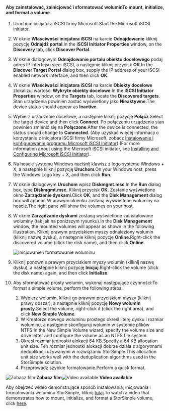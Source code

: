 <!--author=SharS last changed: 9/17/15-->

#### <a name="to-mount-initialize-and-format-a-volume"></a><span data-ttu-id="06323-101">Aby zainstalować, zainicjować i sformatować wolumin</span><span class="sxs-lookup"><span data-stu-id="06323-101">To mount, initialize, and format a volume</span></span>
1. <span data-ttu-id="06323-102">Uruchom inicjatora iSCSI firmy Microsoft.</span><span class="sxs-lookup"><span data-stu-id="06323-102">Start the Microsoft iSCSI initiator.</span></span>
2. <span data-ttu-id="06323-103">W oknie **Właściwości inicjatora iSCSI** na karcie **Odnajdowanie** kliknij pozycję **Odnajdź portal**.</span><span class="sxs-lookup"><span data-stu-id="06323-103">In the **iSCSI Initiator Properties** window, on the **Discovery** tab, click **Discover Portal**.</span></span>
3. <span data-ttu-id="06323-104">W oknie dialogowym **Odnajdowanie portalu obiektu docelowego** podaj adres IP interfejsu sieci iSCSI, a następnie kliknij przycisk **OK**.</span><span class="sxs-lookup"><span data-stu-id="06323-104">In the **Discover Target Portal** dialog box, supply the IP address of your iSCSI-enabled network interface, and then click **OK**.</span></span> 
4. <span data-ttu-id="06323-105">W oknie **Właściwości inicjatora iSCSI** na karcie **Obiekty docelowe** zlokalizuj wartości **Wykryte obiekty docelowe**.</span><span class="sxs-lookup"><span data-stu-id="06323-105">In the **iSCSI Initiator Properties** window, on the **Targets** tab, locate the **Discovered targets**.</span></span> <span data-ttu-id="06323-106">Stan urządzenia powinien zostać wyświetlony jako **Nieaktywne**.</span><span class="sxs-lookup"><span data-stu-id="06323-106">The device status should appear as **Inactive**.</span></span>
5. <span data-ttu-id="06323-107">Wybierz urządzenie docelowe, a następnie kliknij pozycję **Połącz**.</span><span class="sxs-lookup"><span data-stu-id="06323-107">Select the target device and then click **Connect**.</span></span> <span data-ttu-id="06323-108">Po połączeniu urządzenia stan powinien zmienić się na **Połączone**.</span><span class="sxs-lookup"><span data-stu-id="06323-108">After the device is connected, the status should change to **Connected**.</span></span> <span data-ttu-id="06323-109">(Aby uzyskać więcej informacji o korzystaniu z inicjatora iSCSI firmy Microsoft, zobacz [Instalowanie i konfigurowanie programu Microsoft iSCSI Initiator][1]).</span><span class="sxs-lookup"><span data-stu-id="06323-109">(For more information about using the Microsoft iSCSI initiator, see [Installing and Configuring Microsoft iSCSI Initiator][1]).</span></span>
6. <span data-ttu-id="06323-110">Na hoście systemu Windows naciśnij klawisz z logo systemu Windows + X, a następnie kliknij pozycję **Uruchom**.</span><span class="sxs-lookup"><span data-stu-id="06323-110">On your Windows host, press the Windows Logo key + X, and then click **Run**.</span></span> 
7. <span data-ttu-id="06323-111">W oknie dialogowym **Uruchom** wpisz **Diskmgmt.msc**.</span><span class="sxs-lookup"><span data-stu-id="06323-111">In the **Run** dialog box, type **Diskmgmt.msc**.</span></span> <span data-ttu-id="06323-112">Kliknij przycisk **OK**. Zostanie wyświetlone okno **Zarządzanie dyskami**.</span><span class="sxs-lookup"><span data-stu-id="06323-112">Click **OK**, and the **Disk Management** dialog box will appear.</span></span> <span data-ttu-id="06323-113">W prawym okienku zostaną wyświetlone woluminy na hoście.</span><span class="sxs-lookup"><span data-stu-id="06323-113">The right pane will show the volumes on your host.</span></span>
8. <span data-ttu-id="06323-114">W oknie **Zarządzanie dyskami** zostaną wyświetlone zainstalowane woluminy (tak jak na poniższym rysunku).</span><span class="sxs-lookup"><span data-stu-id="06323-114">In the **Disk Management** window, the mounted volumes will appear as shown in the following illustration.</span></span> <span data-ttu-id="06323-115">Kliknij prawym przyciskiem myszy odnaleziony wolumin (kliknij nazwę dysku), a następnie kliknij pozycję **Online**.</span><span class="sxs-lookup"><span data-stu-id="06323-115">Right-click the discovered volume (click the disk name), and then click **Online**.</span></span>
   
     ![Inicjowanie i formatowanie woluminu](./media/storsimple-mount-initialize-format-volume/HCS_InitializeFormatVolume-include.png) 
9. <span data-ttu-id="06323-117">Kliknij ponownie prawym przyciskiem myszy wolumin (kliknij nazwę dysku), a następnie kliknij pozycję **Inicjuj**.</span><span class="sxs-lookup"><span data-stu-id="06323-117">Right-click the volume (click the disk name) again, and then click **Initialize**.</span></span>
10. <span data-ttu-id="06323-118">Aby sformatować prosty wolumin, wykonaj następujące czynności:</span><span class="sxs-lookup"><span data-stu-id="06323-118">To format a simple volume, perform the following steps:</span></span>
    
    1. <span data-ttu-id="06323-119">Wybierz wolumin, kliknij go prawym przyciskiem myszy (kliknij prawy obszar), a następnie kliknij pozycję **Nowy wolumin prosty**.</span><span class="sxs-lookup"><span data-stu-id="06323-119">Select the volume, right-click it (click the right area), and click **New Simple Volume**.</span></span>
    2. <span data-ttu-id="06323-120">W Kreatorze nowego woluminu prostego określ literę dysku i rozmiar woluminu, a następnie skonfiguruj wolumin w systemie plików NTFS.</span><span class="sxs-lookup"><span data-stu-id="06323-120">In the New Simple Volume wizard, specify the volume size and drive letter and configure the volume as an NTFS file system.</span></span>
    3. <span data-ttu-id="06323-121">Określ rozmiar jednostki alokacji 64 KB.</span><span class="sxs-lookup"><span data-stu-id="06323-121">Specify a 64 KB allocation unit size.</span></span> <span data-ttu-id="06323-122">Ten rozmiar jednostki alokacji dobrze działa z algorytmami deduplikacji używanymi w rozwiązaniu StorSimple.</span><span class="sxs-lookup"><span data-stu-id="06323-122">This allocation unit size works well with the deduplication algorithms used in the StorSimple solution.</span></span>
    4. <span data-ttu-id="06323-123">Przeprowadź szybkie formatowanie.</span><span class="sxs-lookup"><span data-stu-id="06323-123">Perform a quick format.</span></span>

<span data-ttu-id="06323-124">![Zobacz film](./media/storsimple-mount-initialize-format-volume/Video_icon.png) **Zobacz film**</span><span class="sxs-lookup"><span data-stu-id="06323-124">![Video available](./media/storsimple-mount-initialize-format-volume/Video_icon.png) **Video available**</span></span>

<span data-ttu-id="06323-125">Aby obejrzeć wideo demonstrujące sposób instalowania, inicjowania i formatowania woluminu StorSimple, kliknij [tutaj](https://azure.microsoft.com/documentation/videos/mount-initialize-and-format-a-storsimple-volume/).</span><span class="sxs-lookup"><span data-stu-id="06323-125">To watch a video that demonstrates how to mount, initialize, and format a StorSimple volume, click [here](https://azure.microsoft.com/documentation/videos/mount-initialize-and-format-a-storsimple-volume/).</span></span>

<!--Link references-->
[1]: https://technet.microsoft.com/library/ee338480(WS.10).aspx
